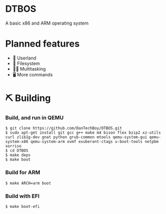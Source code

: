 # DTBOS
A basic x86 and ARM operating system

# Planned features
- 👥 Userland
- 📂 Filesystem
- 🤹‍♂️ Multitasking
- 🖥 More commands

# ⛏ Building
### Build, and run in QEMU
```
$ git clone https://github.com/DanTechBoy/DTBOS.git
$ sudo apt-get install git gcc g++ make m4 bison flex bzip2 xz-utils curl zlib1g-dev gnat python grub-common mtools qemu-system-gui qemu-system-x86 qemu-system-arm ovmf exuberant-ctags u-boot-tools netpbm xorriso
$ cd DTBOS
$ make deps
$ make boot
```
### Build for ARM
```
$ make ARCH=arm boot
```
### Build with EFI
```
$ make boot-efi
```